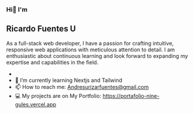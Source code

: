 ### Hi👋 I'm

## Ricardo Fuentes U

As a full-stack web developer, I have a passion for crafting intuitive, responsive web applications with meticulous attention to detail.
I am enthusiastic about continuous learning and look forward to expanding my expertise and capabilities in the field.

-
- 🌱 I’m currently learning Nextjs and Tailwind
- 📫 How to reach me: Andresurizarfuentes@gmail.com
- :computer: My projects are on My Portfolio: https://portafolio-nine-gules.vercel.app


